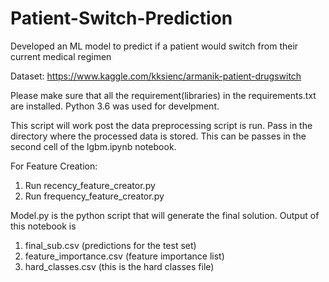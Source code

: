 # Patient-Switch-Prediction
Developed an ML model to predict if a patient would switch from their current medical regimen

Dataset: https://www.kaggle.com/kksienc/armanik-patient-drugswitch

Please make sure that all the requirement(libraries) in the requirements.txt are installed.
Python 3.6 was used for develpment.

This script will work post the data preprocessing script is run.
Pass in the directory where the processed data is stored. This can be passes in the second cell of the lgbm.ipynb notebook.

For Feature Creation:
1. Run recency_feature_creator.py
2. Run frequency_feature_creator.py

Model.py is the python script that will generate the final solution. Output of this notebook is
1. final_sub.csv (predictions for the test set)
2. feature_importance.csv (feature importance list)
3. hard_classes.csv (this is the hard classes file)

